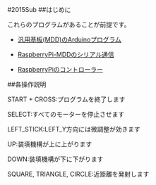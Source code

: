 #2015Sub
##はじめに

  これらのプログラムがあることが前提です。
  
  * [汎用基板(MDD)のArduinoプログラム](https://github.com/okayu9/ScrpMotor)

  * [RaspberryPi-MDDのシリアル通信](https://github.com/Owl8/RasPiMS)

  * [RaspberryPiのコントローラー](https://github.com/Owl8/RasPiDS3)

##各操作説明

  START + CROSS:プログラムを終了します
  
  SELECT:すべてのモーターを停止させます
  
  LEFT_STICK:LEFT_Y方向には微調整が効きます
  
  UP:装填機構が上に上がります

  DOWN:装填機構が下に下がります
  
  SQUARE, TRIANGLE, CIRCLE:近距離を発射します
  
  
